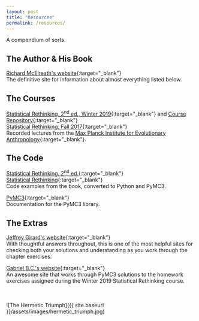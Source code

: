 ```yaml
---
layout: post
title: "Resources"
permalink: /resources/
---
```


A compendium of sorts.

## The Author & His Book

[Richard McElreath's website](https://xcelab.net/rm/statistical-rethinking/){:target="_blank"}
<br>
The definitive site for information about almost everything listed below.

## The Courses

[Statistical Rethinking, 2<sup>nd</sup> ed., Winter 2019](https://www.youtube.com/playlist?list=PLDcUM9US4XdNM4Edgs7weiyIguLSToZRI){:target="_blank"} and [Course Repository](https://github.com/rmcelreath/statrethinking_winter2019){:target="_blank"}
<br>
[Statistical Rethinking, Fall 2017](https://www.youtube.com/playlist?list=PLDcUM9US4XdM9_N6XUUFrhghGJ4K25bFc){:target="_blank"}
<br>
Recorded lectures from the [Max Planck Institute for Evolutionary Anthropology](https://www.mpg.de/eva-en){:target="_blank"}.

## The Code

[Statistical Rethinking, 2<sup>nd</sup> ed.](
https://github.com/pymc-devs/resources/tree/master/Rethinking_2){:target="_blank"}
<br>
[Statistical Rethinking](https://github.com/pymc-devs/resources/tree/master/Rethinking){:target="_blank"}
<br>
Code examples from the book, converted to Python and PyMC3.

[PyMC3](https://docs.pymc.io/){:target="_blank"}
<br>
Documentation for the PyMC3 library.

## The Extras

[Jeffrey Girard's website](https://jmgirard.com/statistical-rethinking-ch2/){:target="_blank"}
<br>
With thoughtful answers throughout, this is one of the most helpful sites for checking both your solutions and understanding as you work through the chapter exercises.

[Gabriel B.C.'s website](https://github.com/gbosquechacon/statrethink_course_in_pymc3){:target="_blank"}
<br>
An awesome site that works through PyMC3 solutions to the homework exercises assigned during the Winter 2019 Statistical Rethinking course.

<br>
<br>
![The Hermetic Triumph]({{ site.baseurl }}/assets/images/hermetic_triumph.jpg)